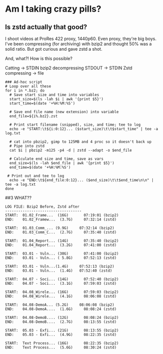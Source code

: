 # Am I taking crazy pills?
## Is zstd actually that good?

I shoot videos at ProRes 422 proxy, 1440p60. Even proxy, they're big boys. I've been compressing (for archiving) with bzip2 and thought 50% was a solid ratio. But got curious and gave zstd a shot.

And, what?! How is this possible?




Catting -> STDIN bzip2 decompressing STDOUT -> STDIN Zstd compressing -> file

```
### Ad-hoc script
# Loop over all these
for i in *.bz2; do
  # Save start size and time into variables
  start_size=$(ls -lah $i | awk '{print $5}')
  start_time=$(date '+%H:%M:%S')
 
  # Save end file name (new extension) into variable
  end_file=${i%.bz2}.zst

  # Print start filename (snipped), size, and time; tee to log
  echo -e "START:\t${i:0:12}... ($start_size)\t\t$start_time" | tee -a log.txt

  # cat into pbzip2, gimp to 125MB and 4 proc so it doesn't back up
  # Pipe into zstd 
  cat $i | pbzip2 -m125 -p4 -d | zstd --adapt -o $end_file

  # Calculate end size and time, save as vars
  end_size=$(ls -lah $end_file | awk '{print $5}')
  end_time=$(date '+%H:%M:%S')

 # Print out and tee to log
  echo -e "END:\t${end_file:0:12}... ($end_size)\t\t$end_time\n\n" | tee -a log.txt
done

```

##3 WHAT??
```
LOG FILE: Bzip2 Before, Zstd after
-----------------------------------
START:	01.02_Frame...  (16G)		07:19:01 (bzip2)
END:	01.02_Framew...  (3.7G)		07:32:14 (zstd)

START:	01.03_Comm_... (9.9G)	  07:32:14 (bzip2)
END:	01.03_Comm_C...  (2.7G)		07:35:40 (zstd)

START:	01.04_Report... (14G)		07:35:40 (bzip2)
END:	01.04_Report...  (3.2G)		07:41:00 (zstd)

START:	03.01 - Vuln... (30G)		07:41:00 (bzip2)
END:	03.01 - Vuln... ( 5.8G)		07:52:13 (zstd)

START:	03.01 - Vuln...(1.4G)	  07:52:13 (bzip2)
END:	03.01 - Vuln...  (1.4G)	  07:52:40 (zstd)

START:	04.07 - Soci... (14G)		07:52:40 (bzip2)
END:	04.07 - Soci...  (3.1G)		07:59:03 (zstd)

START:	04.08_Wirele... (16G)		07:59:03 (bzip2)
END:	04.08_Wirele...  (4.1G)		08:06:08 (zstd)

START:	04.08-DemoA... (5.2G)	  08:06:08 (bzip2)
END:	04.08-DemoA....  (1.6G)		08:08:24 (zstd)

START:	04.08-DemoB.... (12G)		08:08:24 (bzip2)
END:	04.08-DemoB....  (2.7G)		08:13:55 (zstd)

START:	05.03 - Exfi... (21G)		08:13:55 (bzip2)
END:	05.03 - Exfi...  (4.9G)		08:22:35 (zstd)

START:	Text Process... (16G)		08:22:35 (bzip2)
END:	Text Process...  (5.6G)		08:30:24 (zstd)
```
